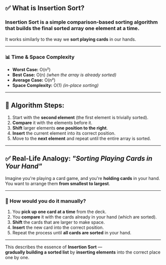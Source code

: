 ## ✅ What is Insertion Sort?

### Insertion Sort is a simple comparison-based sorting algorithm that builds the final sorted array **one element at a time**.

It works similarly to the way we **sort playing cards** in our hands.

---

### 📊 Time & Space Complexity

- **Worst Case:** O(n²)  
- **Best Case:** O(n) *(when the array is already sorted)*  
- **Average Case:** O(n²)  
- **Space Complexity:** O(1) *(in-place sorting)*

---

## 🧠 Algorithm Steps:

1. Start with the **second element** (the first element is trivially sorted).
2. **Compare** it with the elements before it.
3. **Shift** larger elements **one position to the right**.
4. **Insert** the current element into its correct position.
5. Move to the **next element** and repeat until the entire array is sorted.

---

## ✅ Real-Life Analogy: *"Sorting Playing Cards in Your Hand"*

Imagine you're playing a card game, and you're **holding cards** in your hand.  
You want to arrange them **from smallest to largest**.

---

### 🔁 How would you do it manually?

1. You **pick up one card at a time** from the deck.
2. You **compare** it with the cards already in your hand (which are sorted).
3. **Shift** the cards that are larger to make space.
4. **Insert** the new card into the correct position.
5. Repeat the process until **all cards are sorted** in your hand.

---

This describes the essence of **Insertion Sort** —  
**gradually building a sorted list** by **inserting elements** into the correct place one by one.
